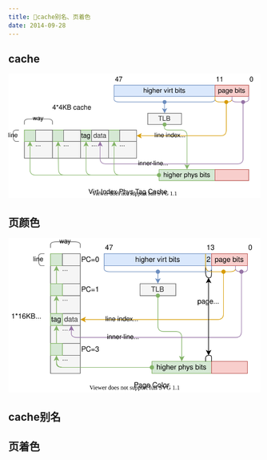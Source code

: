 ```yaml
---
title: 🚧cache别名、页着色
date: 2014-09-28
---
```


## cache

![](./cache-formatted.svg)

## 页颜色

![](./page_color-formatted.svg)

## cache别名

## 页着色
